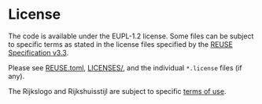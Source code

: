 # License

The code is available under the EUPL-1.2 license. Some files can be subject to specific terms as stated in the license files specified by the [REUSE Specification v3.3](https://reuse.software/spec-3.3/).

Please see [REUSE.toml](./REUSE.toml), [LICENSES/](./LICENSES/), and the individual `*.license` files (if any).

The Rijkslogo and Rijkshuisstijl are subject to specific [terms of use](./LICENSES/LicenseRef-Rijkshuisstijl.txt).

